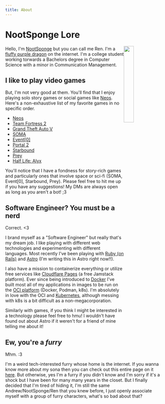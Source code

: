 ```yaml
---
title: About
---
```


# NootSponge Lore

<img style="float: right;" src="/img/ren-headshot-transparent.png" width="25%" height="25%" />

Hello, I'm [NootSponge](/why-nootsponge) but you can call me Ren. I'm a [fluffy purple dragon](/oc) on the internet. I'm a college student working torwards a Bachelors degree in Computer Science with a minor in Communication Management.

## I like to play video games

But, I'm not very good at them. You'll find that I enjoy playing solo story games or social games like <a href="https://neos.com" target="_blank">Neos</a>. Here's a non-exhaustive list of my favorite games in no specific order.

- <a href="https://store.steampowered.com/app/740250" target="_blank">Neos</a>
- <a href="https://store.steampowered.com/app/440" target="_blank">Team Fortress 2</a>
- <a href="https://store.steampowered.com/app/271590" target="_blank">Grand Theft Auto V</a>
- <a href="https://store.steampowered.com/app/282140" target="_blank">SOMA</a>
- <a href="https://store.steampowered.com/app/470260" target="_blank">Event[0]</a>
- <a href="https://store.steampowered.com/app/620" target="_blank">Portal 2</a>
- <a href="https://store.steampowered.com/app/211820" target="_blank">Starbound</a>
- <a href="https://store.steampowered.com/app/480490" target="_blank">Prey</a>
- <a href="https://store.steampowered.com/app/546560" target="_blank">Half Life: Alyx</a>

You'll notice that I have a fondness for story-rich games and particularly ones that involve space or sci-fi (SOMA, Event[0], Starbound, Prey). Please feel free to hit me up if you have any suggestions! My DMs are always open as long as you aren't a bot! ;3

## Software Engineer? You must be a nerd

Correct. <3

I brand myself as a "Software Engineer" but really that's my dream job. I like playing with different web technologies and experimenting with different languages. Most recently I've been playing with <a href="https://rubyonrails.org/" target="_blank">Ruby (on Rails)</a> and <a href="https://astro.build" target="_blank">Astro</a> (I'm writing this in Astro right now!!).

I also have a mission to containerize everything or utilize free services like <a href="https://developers.cloudflare.com/pages/" target="_blank">Cloudflare Pages</a> (a free Jamstack platform). Ever since being introduced to <a href="https://www.docker.com/" target="_blank">Docker</a> I've built most all of my applications in images to be run on the <a href="https://opencontainers.org/" target="_blank">OCI platform</a> (Docker, Podman, k8s). I'm absolutely in love with the OCI and <a href="https://kubernetes.io/" target="_blank">Kubernetes</a>, although messing with k8s is a bit difficult as a non-megacorporation.

Similarly with games, if you think I might be interested in a technology please feel free to hmu! I wouldn't have found out about Astro if it weren't for a friend of mine telling me about it!

## Ew, you're a _furry_

Mhm. :3

I'm a weird tech-interested furry whose home is the internet. If you wanna know more about my sona then you can check out this entire page on it [here](/oc). But otherwise, yes I'm a furry if you didn't know and I'm sorry if it's a shock but I have been for many many years in the closet. But I finally decided that I'm tired of hiding it, I'm still the same Andrew/NootSponge/Ren that you knew before, I just openly associate myself with a group of furry characters, what's so bad about that?
